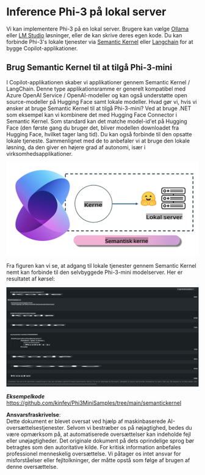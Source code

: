 # **Inference Phi-3 på lokal server**

Vi kan implementere Phi-3 på en lokal server. Brugere kan vælge [Ollama](https://ollama.com) eller [LM Studio](https://llamaedge.com) løsninger, eller de kan skrive deres egen kode. Du kan forbinde Phi-3's lokale tjenester via [Semantic Kernel](https://github.com/microsoft/semantic-kernel?WT.mc_id=aiml-138114-kinfeylo) eller [Langchain](https://www.langchain.com/) for at bygge Copilot-applikationer.

## **Brug Semantic Kernel til at tilgå Phi-3-mini**

I Copilot-applikationen skaber vi applikationer gennem Semantic Kernel / LangChain. Denne type applikationsramme er generelt kompatibel med Azure OpenAI Service / OpenAI-modeller og kan også understøtte open source-modeller på Hugging Face samt lokale modeller. Hvad gør vi, hvis vi ønsker at bruge Semantic Kernel til at tilgå Phi-3-mini? Ved at bruge .NET som eksempel kan vi kombinere det med Hugging Face Connector i Semantic Kernel. Som standard kan det matche model-id'et på Hugging Face (den første gang du bruger det, bliver modellen downloadet fra Hugging Face, hvilket tager lang tid). Du kan også forbinde til den opsatte lokale tjeneste. Sammenlignet med de to anbefaler vi at bruge den lokale løsning, da den giver en højere grad af autonomi, især i virksomhedsapplikationer.

![sk](../../../../../translated_images/sk.c244b32f4811c6f0938b9e95b0b2f4b28105bff6495bdc3b24cd42b3e3e89bb9.da.png)

Fra figuren kan vi se, at adgang til lokale tjenester gennem Semantic Kernel nemt kan forbinde til den selvbyggede Phi-3-mini modelserver. Her er resultatet af kørsel:

![skrun](../../../../../translated_images/skrun.fb7a635a22ae8b7919d6e15c0eb27262526ed69728c5a1d2773a97d4562657c7.da.png)

***Eksempelkode*** https://github.com/kinfey/Phi3MiniSamples/tree/main/semantickernel

**Ansvarsfraskrivelse**:  
Dette dokument er blevet oversat ved hjælp af maskinbaserede AI-oversættelsestjenester. Selvom vi bestræber os på nøjagtighed, bedes du være opmærksom på, at automatiserede oversættelser kan indeholde fejl eller unøjagtigheder. Det originale dokument på dets oprindelige sprog bør betragtes som den autoritative kilde. For kritisk information anbefales professionel menneskelig oversættelse. Vi påtager os intet ansvar for misforståelser eller fejltolkninger, der måtte opstå som følge af brugen af denne oversættelse.